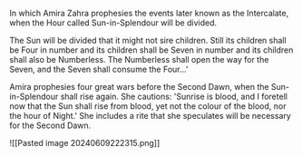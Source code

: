 In which Amira Zahra prophesies the events later known as the Intercalate, when the Hour called Sun-in-Splendour will be divided.

The Sun will be divided that it might not sire children. Still its children shall be Four in number and its children shall be Seven in number and its children shall also be Numberless. The Numberless shall open the way for the Seven, and the Seven shall consume the Four...'

Amira prophesies four great wars before the Second Dawn, when the Sun-in-Splendour shall rise again. She cautions: 'Sunrise is blood, and I foretell now that the Sun shall rise from blood, yet not the colour of the blood, nor the hour of Night.' She includes a rite that she speculates will be necessary for the Second Dawn.

![[Pasted image 20240609222315.png]]